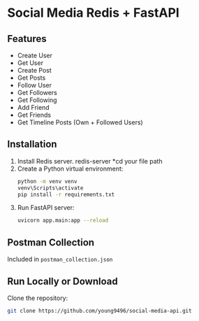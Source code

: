 # Social Media Redis + FastAPI

## Features
- Create User
- Get User
- Create Post
- Get Posts
- Follow User
- Get Followers
- Get Following
- Add Friend
- Get Friends
- Get Timeline Posts (Own + Followed Users)

## Installation
1. Install Redis server.
   redis-server
   *cd your file path
2. Create a Python virtual environment:
    ```bash
    python -m venv venv
    venv\Scripts\activate
    pip install -r requirements.txt
    ```
3. Run FastAPI server:
    ```bash
    uvicorn app.main:app --reload
    ```

## Postman Collection
Included in `postman_collection.json`

## Run Locally or Download
Clone the repository:
```bash
git clone https://github.com/young9496/social-media-api.git
